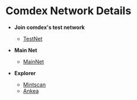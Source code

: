 # Comdex Network Details

* **Join comdex's test network** 
  * [TestNet](https://github.com/comdex-official/networks/tree/main/testnet/comets-test)

* **Main Net** 
  * [MainNet](https://github.com/comdex-official/networks/tree/main/mainnet/comdex-1)

* **Explorer**
  * [Mintscan](https://www.mintscan.io/comdex/)
  * [Ankea](https://comdex.aneka.io/)
